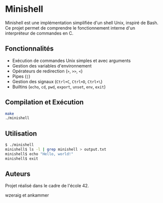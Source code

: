 # Minishell

Minishell est une implémentation simplifiée d'un shell Unix, inspiré de Bash. Ce projet permet de comprendre le fonctionnement interne d'un interpréteur de commandes en C.

## Fonctionnalités

- Exécution de commandes Unix simples et avec arguments
- Gestion des variables d'environnement
- Opérateurs de redirection (`>`, `>>`, `<`)
- Pipes (`|`)
- Gestion des signaux (`Ctrl+C`, `Ctrl+D`, `Ctrl+\`)
- Builtins (`echo`, `cd`, `pwd`, `export`, `unset`, `env`, `exit`)

## Compilation et Exécution

```sh
make
./minishell
```

## Utilisation

```sh
$ ./minishell
minishell$ ls -l | grep minishell > output.txt
minishell$ echo "Hello, world!"
minishell$ exit
```

## Auteurs

Projet réalisé dans le cadre de l'école 42.

wzeraig et ankammer

